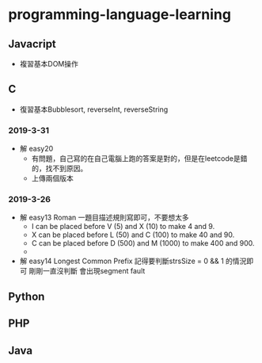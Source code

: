 # programming-language-learning

## Javacript 

- 複習基本DOM操作 


## C

- 復習基本Bubblesort, reverseInt, reverseString

### 2019-3-31 

- 解 easy20 
  - 有問題，自己寫的在自己電腦上跑的答案是對的，但是在leetcode是錯的，找不到原因。
  - 上傳兩個版本


### 2019-3-26
- 解 easy13 Roman 一題目描述規則寫即可，不要想太多
  - I can be placed before V (5) and X (10) to make 4 and 9. 
  - X can be placed before L (50) and C (100) to make 40 and 90. 
  - C can be placed before D (500) and M (1000) to make 400 and 900.
  - 
- 解 easy14 Longest Common Prefix 記得要判斷strsSize = 0 && 1 的情況即可 剛剛一直沒判斷 會出現segment fault

## Python



## PHP


## Java



